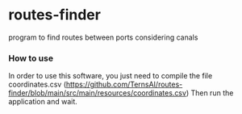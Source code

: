# routes-finder
program to find routes between ports considering canals

### How to use
In order to use this software, you just need to compile the file coordinates.csv (https://github.com/TernsAI/routes-finder/blob/main/src/main/resources/coordinates.csv)
Then run the application and wait.
